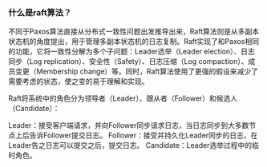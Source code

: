 ### 什么是raft算法？

不同于Paxos算法直接从分布式一致性问题出发推导出来，Raft算法则是从多副本状态机的角度提出，用于管理多副本状态机的日志复制。Raft实现了和Paxos相同的功能，它将一致性分解为多个子问题：Leader选举（Leader election）、日志同步（Log replication）、安全性（Safety）、日志压缩（Log compaction）、成员变更（Membership change）等。同时，Raft算法使用了更强的假设来减少了需要考虑的状态，使之变的易于理解和实现。

Raft将系统中的角色分为领导者（Leader）、跟从者（Follower）和候选人（Candidate）：

Leader：接受客户端请求，并向Follower同步请求日志，当日志同步到大多数节点上后告诉Follower提交日志。
Follower：接受并持久化Leader同步的日志，在Leader告之日志可以提交之后，提交日志。
Candidate：Leader选举过程中的临时角色。
